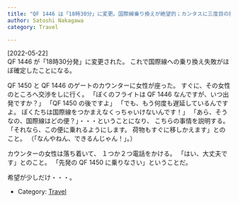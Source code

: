 ```yaml
---
title: "QF 1446 は「18時30分」に変更。国際線乗り換えが絶望的；カンタスに三度目の挑戦。やっと便を変更できた。"
author: Satoshi Nakagawa
category: Travel

---
```


[2022-05-22]  
 QF 1446 が「18時30分発」に変更された。
これで国際線への乗り換え失敗がほぼ確定したことになる。

 QF 1450 と QF 1446 のゲートのカウンターに女性が座った。
すぐに、その女性のところへ交渉をしに行く。
「ぼくのフライトは QF 1446 なんですが、いつ出発ですか？」
「QF 1450 の後ですよ」
「でも、もう何度も遅延しているんですよ。
ぼくたちは国際線をつかまえなくっちゃいけないんです！」
「あら、そうなの、国際線はどの便？」・・・ということになり、
こちらの事情を説明する。
「それなら、この便に乗れるようにします。
荷物もすぐに移しかえます」とのこと。
（「なんやねん、できるんじゃん！」。）

 カウンターの女性は落ち着いて、
１つか２つ電話をかける。
「はい、大丈夫です」とのこと。
「先発の QF 1450 に乗りなさい」ということだ。

 希望が少しだけ・・・。

- Category: [Travel](categories.html#Travel)

